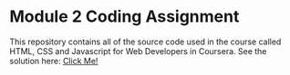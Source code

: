 # Module 2 Coding Assignment
This repository contains all of the source code used in the course called HTML, CSS and Javascript for Web Developers in Coursera.
See the solution here: [Click Me!](https://katherinecallander.github.io/coursera-test/module2-solution/)
